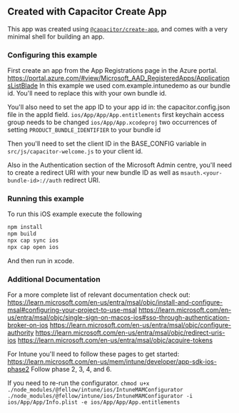 ## Created with Capacitor Create App

This app was created using [`@capacitor/create-app`](https://github.com/ionic-team/create-capacitor-app),
and comes with a very minimal shell for building an app.

### Configuring this example

First create an app from the App Registrations page in the Azure portal.
https://portal.azure.com/#view/Microsoft_AAD_RegisteredApps/ApplicationsListBlade
In this example we used com.example.intunedemo as our bundle id. You'll need to replace this with your own bundle id.

You'll also need to set the app ID to your app id in:
the capacitor.config.json file in the appId field.
`ios/App/App/App.entitlements` first keychain access group needs to be changed
`ios/App/App.xcodeproj` two occurrences of setting `PRODUCT_BUNDLE_IDENTIFIER` to your bundle id

Then you'll need to set the client ID in the BASE_CONFIG variable in `src/js/capacitor-welcome.js` to your client id.

Also in the Authentication section of the Microsoft Admin centre, you'll need to create a redirect URI
with your new bundle ID as well as `msauth.<your-bundle-id>://auth` redirect URI.

### Running this example

To run this iOS example execute the following

```bash
npm install
npm build
npx cap sync ios
npx cap open ios
```

And then run in xcode.


### Additional Documentation

For a more complete list of relevant documentation check out:
https://learn.microsoft.com/en-us/entra/msal/objc/install-and-configure-msal#configuring-your-project-to-use-msal
https://learn.microsoft.com/en-us/entra/msal/objc/single-sign-on-macos-ios#sso-through-authentication-broker-on-ios
https://learn.microsoft.com/en-us/entra/msal/objc/configure-authority
https://learn.microsoft.com/en-us/entra/msal/objc/redirect-uris-ios
https://learn.microsoft.com/en-us/entra/msal/objc/acquire-tokens

For Intune you'll need to follow these pages to get started:
https://learn.microsoft.com/en-us/mem/intune/developer/app-sdk-ios-phase2
Follow phase 2, 3, 4, and 6.

If you need to re-run the configurator.
`chmod u+x ./node_modules/@fellow/intune/ios/IntuneMAMConfigurator`
`./node_modules/@fellow/intune/ios/IntuneMAMConfigurator -i ios/App/App/Info.plist -e ios/App/App/App.entitlements`